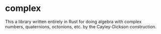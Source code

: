 # complex

This a library written entirely in Rust for doing algebra with 
complex numbers, quaternions, octonions, etc. by the Cayley-Dickson construction.